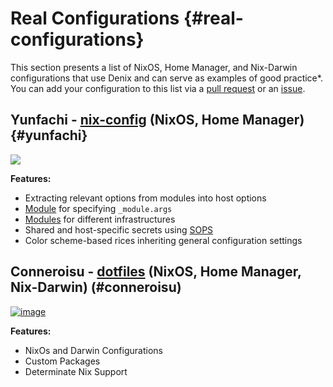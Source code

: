 # Real Configurations {#real-configurations}
This section presents a list of NixOS, Home Manager, and Nix-Darwin configurations that use Denix and can serve as examples of good practice*. You can add your configuration to this list via a [pull request](https://github.com/yunfachi/denix/pulls) or an [issue](https://github.com/yunfachi/denix/issues).

## Yunfachi - [nix-config](https://github.com/yunfachi/nix-config) (NixOS, Home Manager) {#yunfachi}
[![](https://github.com/user-attachments/assets/c7406818-e906-47b0-9a31-6a2d9916e4fa)](https://github.com/user-attachments/assets/c7406818-e906-47b0-9a31-6a2d9916e4fa)

**Features:**

- Extracting relevant options from modules into host options
- [Module](https://github.com/yunfachi/nix-config/blob/master/modules/config/args.nix) for specifying `_module.args`
- [Modules](https://github.com/yunfachi/nix-config/tree/master/modules/infras) for different infrastructures
- Shared and host-specific secrets using [SOPS](https://github.com/getsops/sops)
- Color scheme-based rices inheriting general configuration settings

## Conneroisu - [dotfiles](https://github.com/conneroisu/dotfiles) (NixOS, Home Manager, Nix-Darwin) (#conneroisu)
[![image](https://github.com/user-attachments/assets/a4f1091c-081e-4c76-b308-ca85080a1011)](https://github.com/user-attachments/assets/aba0e56d-4543-47d4-a5df-b5ed537a2568)

**Features:**

- NixOs and Darwin Configurations
- Custom Packages
- Determinate Nix Support
